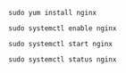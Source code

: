 
`sudo yum install nginx`  

`sudo systemctl enable nginx`  

`sudo systemctl start nginx`  

`sudo systemctl status nginx`  
